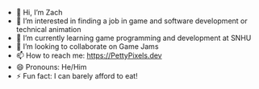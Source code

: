 - 👋 Hi, I’m Zach
- 👀 I’m interested in finding a job in game and software development or technical animation
- 🌱 I’m currently learning game programming and development at SNHU
- 💞️ I’m looking to collaborate on Game Jams
- 📫 How to reach me: https://PettyPixels.dev
- 😄 Pronouns: He/Him
- ⚡ Fun fact: I can barely afford to eat!
